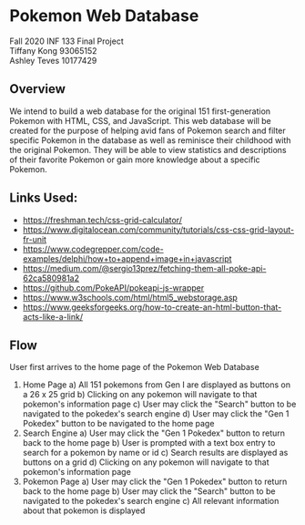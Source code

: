 # Pokemon Web Database
Fall 2020 INF 133 Final Project
<br>
Tiffany Kong 93065152
<br>
Ashley Teves 10177429

## Overview
We intend to build a web database for the original 151 first-generation Pokemon with HTML, CSS, and JavaScript. This web database will be created for the purpose of helping avid fans of Pokemon search and filter specific Pokemon in the database as well as reminisce their childhood with the original Pokemon. They will be able to view statistics and descriptions of their favorite Pokemon or gain more knowledge about a specific Pokemon.

## Links Used:
* https://freshman.tech/css-grid-calculator/
* https://www.digitalocean.com/community/tutorials/css-css-grid-layout-fr-unit
* https://www.codegrepper.com/code-examples/delphi/how+to+append+image+in+javascript
* https://medium.com/@sergio13prez/fetching-them-all-poke-api-62ca580981a2
* https://github.com/PokeAPI/pokeapi-js-wrapper
* https://www.w3schools.com/html/html5_webstorage.asp
* https://www.geeksforgeeks.org/how-to-create-an-html-button-that-acts-like-a-link/

## Flow
User first arrives to the home page of the Pokemon Web Database
1. Home Page
    a) All 151 pokemons from Gen I are displayed as buttons on a 26 x 25 grid
    b) Clicking on any pokemon will navigate to that pokemon's information page
    c) User may click the "Search" button to be navigated to the pokedex's search engine
    d) User may click the "Gen 1 Pokedex" button to be navigated to the home page 
3. Search Engine
    a) User may click the "Gen 1 Pokedex" button to return back to the home page 
    b) User is prompted with a text box entry to search for a pokemon by name or id
    c) Search results are displayed as buttons on a grid
    d) Clicking on any pokemon will navigate to that pokemon's information page
4. Pokemon Page
    a) User may click the "Gen 1 Pokedex" button to return back to the home page 
    b) User may click the "Search" button to be navigated to the pokedex's search engine
    c) All relevant information about that pokemon is displayed



